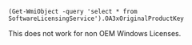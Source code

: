 ``(Get-WmiObject -query 'select * from SoftwareLicensingService').OA3xOriginalProductKey``

This does not work for non OEM Windows Licenses. 
